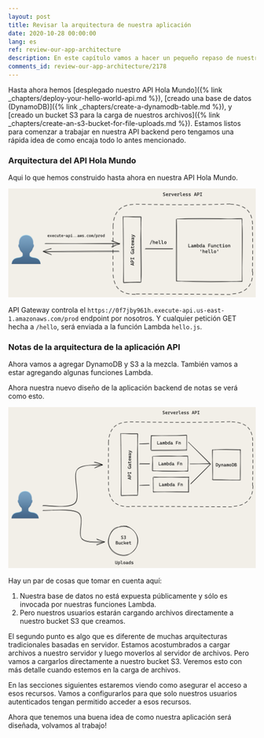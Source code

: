 ```yaml
---
layout: post
title: Revisar la arquitectura de nuestra aplicación
date: 2020-10-28 00:00:00
lang: es
ref: review-our-app-architecture
description: En este capítulo vamos a hacer un pequeño repaso de nuestra API Serverless que estamos a punto de construir. Vamos a estar usando la tabla en DynamoDB y el bucket S3 que creamos anteriormente.
comments_id: review-our-app-architecture/2178
---
```


Hasta ahora hemos [desplegado nuestro API Hola Mundo]({% link _chapters/deploy-your-hello-world-api.md %}), [creado una base de datos (DynamoDB)]({% link _chapters/create-a-dynamodb-table.md %}), y [creado un bucket S3 para la carga de nuestros archivos]({% link _chapters/create-an-s3-bucket-for-file-uploads.md %}). Estamos listos para comenzar a trabajar en nuestra API backend pero tengamos una rápida idea de como encaja todo lo antes mencionado.

### Arquitectura del API Hola Mundo

Aqui lo que hemos construido hasta ahora en nuestra API Hola Mundo.

![Arquitectura del API Serverless Hola mundo](/assets/diagrams/serverless-hello-world-api-architecture.png)

API Gateway controla el `https://0f7jby961h.execute-api.us-east-1.amazonaws.com/prod` endpoint por nosotros. Y cualquier petición GET hecha a `/hello`, será enviada  a la función Lambda `hello.js`.

### Notas de la arquitectura de la aplicación API

Ahora vamos a agregar DynamoDB y S3 a la mezcla. También vamos a estar agregando algunas funciones Lambda.

Ahora nuestra nuevo diseño de la aplicación backend de notas se verá como esto.

![Arquitectura pública API Serverless](/assets/diagrams/serverless-public-api-architecture.png)

Hay un par de cosas que tomar en cuenta aquí:

1. Nuestra base de datos no está expuesta públicamente y sólo es invocada por nuestras funciones Lambda.
2. Pero nuestros usuarios estarán cargando archivos directamente a nuestro bucket S3 que creamos.

El segundo punto es algo que es diferente de muchas arquitecturas tradicionales basadas en servidor. Estamos acostumbrados a cargar archivos a nuestro servidor y luego moverlos al servidor de archivos. Pero vamos a cargarlos directamente a nuestro bucket S3. Veremos esto con más detalle cuando estemos en la carga de archivos.

En las secciones siguientes estaremos viendo como asegurar el acceso a esos recursos. Vamos a configurarlos para que solo nuestros usuarios autenticados tengan permitido acceder a esos recursos.

Ahora que tenemos una buena idea de como nuestra aplicación será diseñada, volvamos al trabajo!

